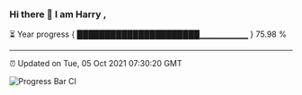 ### Hi there 👋 I am Harry , 

⏳ Year progress { ██████████████████████▁▁▁▁▁▁▁▁ } 75.98 %

---

⏰ Updated on Tue, 05 Oct 2021 07:30:20 GMT

![Progress Bar CI](https://github.com/duykhang68/duykhang68/workflows/Progress%20Bar%20CI/badge.svg)
